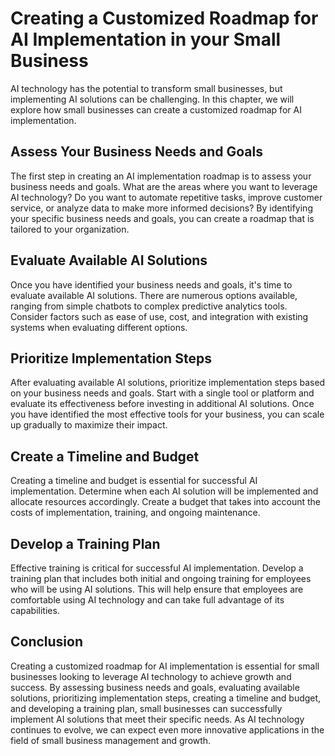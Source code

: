 Creating a Customized Roadmap for AI Implementation in your Small Business
===================================================================================================================================

AI technology has the potential to transform small businesses, but implementing AI solutions can be challenging. In this chapter, we will explore how small businesses can create a customized roadmap for AI implementation.

Assess Your Business Needs and Goals
------------------------------------

The first step in creating an AI implementation roadmap is to assess your business needs and goals. What are the areas where you want to leverage AI technology? Do you want to automate repetitive tasks, improve customer service, or analyze data to make more informed decisions? By identifying your specific business needs and goals, you can create a roadmap that is tailored to your organization.

Evaluate Available AI Solutions
-------------------------------

Once you have identified your business needs and goals, it's time to evaluate available AI solutions. There are numerous options available, ranging from simple chatbots to complex predictive analytics tools. Consider factors such as ease of use, cost, and integration with existing systems when evaluating different options.

Prioritize Implementation Steps
-------------------------------

After evaluating available AI solutions, prioritize implementation steps based on your business needs and goals. Start with a single tool or platform and evaluate its effectiveness before investing in additional AI solutions. Once you have identified the most effective tools for your business, you can scale up gradually to maximize their impact.

Create a Timeline and Budget
----------------------------

Creating a timeline and budget is essential for successful AI implementation. Determine when each AI solution will be implemented and allocate resources accordingly. Create a budget that takes into account the costs of implementation, training, and ongoing maintenance.

Develop a Training Plan
-----------------------

Effective training is critical for successful AI implementation. Develop a training plan that includes both initial and ongoing training for employees who will be using AI solutions. This will help ensure that employees are comfortable using AI technology and can take full advantage of its capabilities.

Conclusion
----------

Creating a customized roadmap for AI implementation is essential for small businesses looking to leverage AI technology to achieve growth and success. By assessing business needs and goals, evaluating available solutions, prioritizing implementation steps, creating a timeline and budget, and developing a training plan, small businesses can successfully implement AI solutions that meet their specific needs. As AI technology continues to evolve, we can expect even more innovative applications in the field of small business management and growth.
